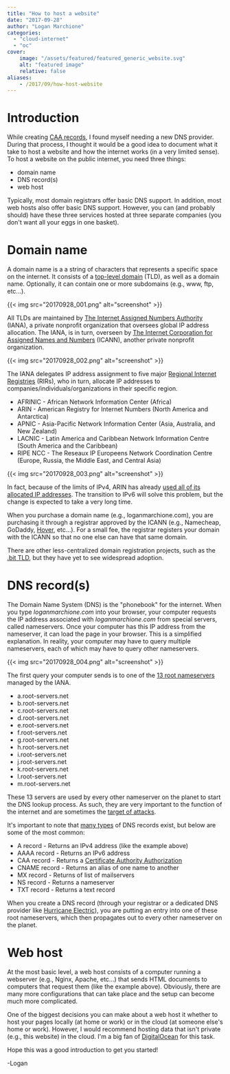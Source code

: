 ```yaml
---
title: "How to host a website"
date: "2017-09-28"
author: "Logan Marchione"
categories: 
  - "cloud-internet"
  - "oc"
cover:
    image: "/assets/featured/featured_generic_website.svg"
    alt: "featured image"
    relative: false
aliases:
    - /2017/09/how-host-website
---
```


# Introduction

While creating [CAA records](/2017/09/creating-caa-records/), I found myself needing a new DNS provider. During that process, I thought it would be a good idea to document what it take to host a website and how the internet works (in a very limited sense). To host a website on the public internet, you need three things:

- domain name
- DNS record(s)
- web host

Typically, most domain registrars offer basic DNS support. In addition, most web hosts also offer basic DNS support. However, you can (and probably should) have these three services hosted at three separate companies (you don't want all your eggs in one basket).

# Domain name

A domain name is a a string of characters that represents a specific space on the internet. It consists of a [top-level domain](https://www.iana.org/domains/root/db) (TLD), as well as a domain name. Optionally, it can contain one or more subdomains (e.g., www, ftp, etc...).

{{< img src="20170928_001.png" alt="screenshot" >}}

All TLDs are maintained by [The Internet Assigned Numbers Authority](https://www.iana.org/) (IANA), a private nonprofit organization that oversees global IP address allocation. The IANA, is in turn, overseen by [The Internet Corporation for Assigned Names and Numbers](https://www.icann.org/) (ICANN), another private nonprofit organization.

{{< img src="20170928_002.png" alt="screenshot" >}}

The IANA delegates IP address assignment to five major [Regional Internet Registries](https://www.nro.net/about-the-nro/regional-internet-registries/) (RIRs), who in turn, allocate IP addresses to companies/individuals/organizations in their specific region.

- AFRINIC - African Network Information Center (Africa)
- ARIN - American Registry for Internet Numbers (North America and Antarctica)
- APNIC - Asia-Pacific Network Information Center (Asia, Australia, and New Zealand)
- LACNIC - Latin America and Caribbean Network Information Centre (South America and the Caribbean)
- RIPE NCC - The Reseaux IP Europeens Network Coordination Centre (Europe, Russia, the Middle East, and Central Asia)

{{< img src="20170928_003.png" alt="screenshot" >}}

In fact, because of the limits of IPv4, ARIN has already [used all of its allocated IP addresses](https://en.wikipedia.org/wiki/IPv4_address_exhaustion). The transition to IPv6 will solve this problem, but the change is expected to take a very long time.

When you purchase a domain name (e.g., loganmarchione.com), you are purchasing it through a registrar approved by the ICANN (e.g., Namecheap, GoDaddy, [Hover](https://hover.com/qs57M9Ha), etc...). For a small fee, the registrar registers your domain with the ICANN so that no one else can have that same domain.

There are other less-centralized domain registration projects, such as the [.bit TLD](https://bit.namecoin.org/), but they have yet to see widespread adoption.

# DNS record(s)

The Domain Name System (DNS) is the "phonebook" for the internet. When you type _loganmarchione.com_ into your browser, your computer requests the IP address associated with _loganmarchione.com_ from special servers, called nameservers. Once your computer has this IP address from the nameserver, it can load the page in your browser. This is a simplified explanation. In reality, your computer may have to query multiple nameservers, each of which may have to query other nameservers.

{{< img src="20170928_004.png" alt="screenshot" >}}

The first query your computer sends is to one of the [13 root nameservers](https://www.iana.org/domains/root/servers) managed by the IANA.

- a.root-servers.net
- b.root-servers.net
- c.root-servers.net
- d.root-servers.net
- e.root-servers.net
- f.root-servers.net
- g.root-servers.net
- h.root-servers.net
- i.root-servers.net
- j.root-servers.net
- k.root-servers.net
- l.root-servers.net
- m.root-servers.net

These 13 servers are used by every other nameserver on the planet to start the DNS lookup process. As such, they are very important to the function of the internet and are sometimes the [target of attacks](https://en.wikipedia.org/wiki/Distributed_denial-of-service_attacks_on_root_nameservers).

It's important to note that [many types](https://en.wikipedia.org/wiki/List_of_DNS_record_types) of DNS records exist, but below are some of the most common:

- A record - Returns an IPv4 address (like the example above)
- AAAA record - Returns an IPv6 address
- CAA record - Returns a [Certificate Authority Authorization](/2017/09/creating-caa-records/)
- CNAME record - Returns an alias of one name to another
- MX record - Returns of list of mailservers
- NS record - Returns a nameserver
- TXT record - Returns a text record

When you create a DNS record (through your registrar or a dedicated DNS provider like [Hurricane Electric](https://he.net/)), you are putting an entry into one of these root nameservers, which then propagates out to every other nameserver on the planet.

# Web host

At the most basic level, a web host consists of a computer running a webserver (e.g., Nginx, Apache, etc...) that sends HTML documents to computers that request them (like the example above). Obviously, there are many more configurations that can take place and the setup can become much more complicated.

One of the biggest decisions you can make about a web host it whether to host your pages locally (at home or work) or in the cloud (at someone else's home or work). However, I would recommend hosting data that isn't private (e.g., this website) in the cloud. I'm a big fan of [DigitalOcean](https://www.digitalocean.com/?refcode=131830154986) for this task.

Hope this was a good introduction to get you started!

\-Logan